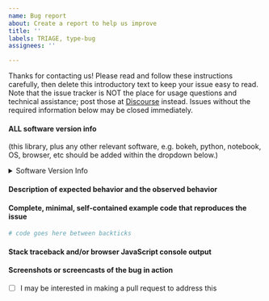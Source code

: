 ```yaml
---
name: Bug report
about: Create a report to help us improve
title: ''
labels: TRIAGE, type-bug
assignees: ''

---
```


Thanks for contacting us! Please read and follow these instructions carefully, then delete this introductory text to keep your issue easy to read. Note that the issue tracker is NOT the place for usage questions and technical assistance; post those at [Discourse](https://discourse.holoviz.org) instead. Issues without the required information below may be closed immediately.


#### ALL software version info
(this library, plus any other relevant software, e.g. bokeh, python, notebook, OS, browser, etc should be added within the dropdown below.)

<details>
    <summary>Software Version Info</summary>

```plaintext
Include version information here      
```    
</details>

#### Description of expected behavior and the observed behavior

#### Complete, minimal, self-contained example code that reproduces the issue

```python
# code goes here between backticks

```

#### Stack traceback and/or browser JavaScript console output

#### Screenshots or screencasts of the bug in action

- [ ] I may be interested in making a pull request to address this
